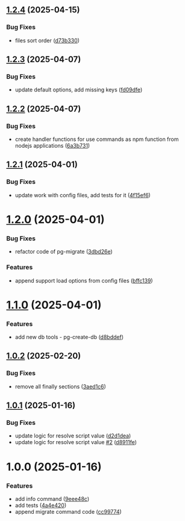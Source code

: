 ## [1.2.4](https://github.com/EndyKaufman/pg-tools/compare/pg-flyway-v1.2.3...pg-flyway-v1.2.4) (2025-04-15)


### Bug Fixes

* files sort order ([d73b330](https://github.com/EndyKaufman/pg-tools/commit/d73b330cce2ecb87878aa4e92c17f8d6e2031fc1))

## [1.2.3](https://github.com/EndyKaufman/pg-tools/compare/pg-flyway-v1.2.2...pg-flyway-v1.2.3) (2025-04-07)


### Bug Fixes

* update default options, add missing keys ([fd09dfe](https://github.com/EndyKaufman/pg-tools/commit/fd09dfe4513a8c9215c77fae982bcfdee160b74e))

## [1.2.2](https://github.com/EndyKaufman/pg-tools/compare/pg-flyway-v1.2.1...pg-flyway-v1.2.2) (2025-04-07)


### Bug Fixes

* create handler functions for use commands as npm function from nodejs applications ([6a3b731](https://github.com/EndyKaufman/pg-tools/commit/6a3b731ecbda41fa42bbe1a912088badfc59fc72))

## [1.2.1](https://github.com/EndyKaufman/pg-tools/compare/pg-flyway-v1.2.0...pg-flyway-v1.2.1) (2025-04-01)


### Bug Fixes

* update work with config files, add tests for it ([4f15ef6](https://github.com/EndyKaufman/pg-tools/commit/4f15ef69cf0152b6fbd6c5f8a9d3587de00deb52))

# [1.2.0](https://github.com/EndyKaufman/pg-tools/compare/pg-flyway-v1.1.0...pg-flyway-v1.2.0) (2025-04-01)


### Bug Fixes

* refactor code of pg-migrate ([3dbd26e](https://github.com/EndyKaufman/pg-tools/commit/3dbd26eb100f91662f570af2455c1fe521a44a40))


### Features

* append support load options from config files ([bffc139](https://github.com/EndyKaufman/pg-tools/commit/bffc139412933d6f1c3f0221706bb06c2835ee0f))

# [1.1.0](https://github.com/EndyKaufman/pg-tools/compare/pg-flyway-v1.0.2...pg-flyway-v1.1.0) (2025-04-01)


### Features

* add new db tools - pg-create-db ([d8bddef](https://github.com/EndyKaufman/pg-tools/commit/d8bddeff53b4fc565642d737d6c88fefd143cd1d))

## [1.0.2](https://github.com/EndyKaufman/pg-tools/compare/pg-flyway-v1.0.1...pg-flyway-v1.0.2) (2025-02-20)


### Bug Fixes

* remove all finally sections ([3aed1c6](https://github.com/EndyKaufman/pg-tools/commit/3aed1c653af9ea717cc2160aad08db4795cc3e86))

## [1.0.1](https://github.com/EndyKaufman/pg-tools/compare/pg-flyway-v1.0.0...pg-flyway-v1.0.1) (2025-01-16)


### Bug Fixes

* update logic for resolve script value ([d2d1dea](https://github.com/EndyKaufman/pg-tools/commit/d2d1deabf31e5c3a5210f5a9106fd6553802b40a))
* update logic for resolve script value [#2](https://github.com/EndyKaufman/pg-tools/issues/2) ([d8911fe](https://github.com/EndyKaufman/pg-tools/commit/d8911fec8ca8a07f488519af661a11257ac7e2a6))

# 1.0.0 (2025-01-16)


### Features

* add info command ([9eee48c](https://github.com/EndyKaufman/pg-tools/commit/9eee48c9f2d0be40c4454279a4d19a2f89656eff))
* add tests ([4a4e420](https://github.com/EndyKaufman/pg-tools/commit/4a4e420a31c30420fe1065ae10159e504b2079fe))
* append migrate command code ([cc99774](https://github.com/EndyKaufman/pg-tools/commit/cc997741a2f60380ef180416a7a672a5a3fa82f9))
